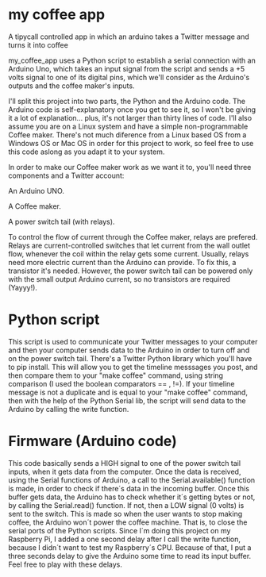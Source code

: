 my coffee app
=============

A tipycall controlled app in which an arduino takes a Twitter message and turns it into coffee 

my_coffee_app uses a Python script to establish a serial connection with an Arduino Uno, which takes an input signal from the script and sends a +5 volts signal to one of its digital pins, which we'll consider as the Arduino's outputs and the coffee maker's inputs.

I'll split this project into two parts, the Python and the Arduino code. The Arduino code is self-explanatory once you get to see it, so I won't be giving it a lot of explanation... plus, it's not larger than thirty lines of code. I'll also assume you are on a Linux system and have a simple non-programmable Coffee maker. There's not much diference from a Linux based OS from a Windows OS or Mac OS in order for this project to work, so feel free to use this code aslong as you adapt it to your system.

In order to make our Coffee maker work as we want it to, you'll need three components and a Twitter account:

An Arduino UNO.

A Coffee maker.

A power switch tail (with relays).


To control the flow of current through the Coffee maker, relays are prefered. Relays are current-controlled switches that let current from the wall outlet flow, whenever the coil within the relay gets some current. Usually, relays need more electric current than the Arduino can provide. To fix this, a transistor it's needed. However, the power switch tail can be powered only with the small output Arduino current, so no transistors are required (Yayyy!). 

Python script
=============


This script is used to communicate your Twitter messages to your computer and then your computer sends data to the Arduino in order to turn off and on the power switch tail. There's a Twitter Python library which you'll have to pip install. This will allow you to get the timeline messsages you post, and then compare them to your "make coffee" command, using string comparison (I used the boolean comparators == , !=). If your timeline message is not a duplicate and is equal to your "make coffee" command, then with the help of the Python Serial lib, the script will send data to the Arduino by calling the write function.

Firmware (Arduino code)
=============

This code basically sends a HIGH signal to one of the power switch tail inputs, when it gets data from the computer. Once the data is received, using the Serial functions of Arduino, a call to the Serial.available() function is made, in order to check if there´s data in the incoming buffer. Once this buffer gets data, the Arduino has to check whether it´s getting bytes or not, by calling the Serial.read() function. If not, then a LOW signal (0 volts) is sent to the switch. This is made so when the user wants to stop making coffee, the Arduino won´t power the coffee machine. That is, to close the serial ports of the Python scripts. Since I´m doing this project on my Raspberry Pi, I added a one second delay after I call the write function, because I didn´t want to test my Raspberry´s CPU. Because of that, I put a three seconds delay to give the Arduino some time to read its input buffer. Feel free to play with these delays.   

